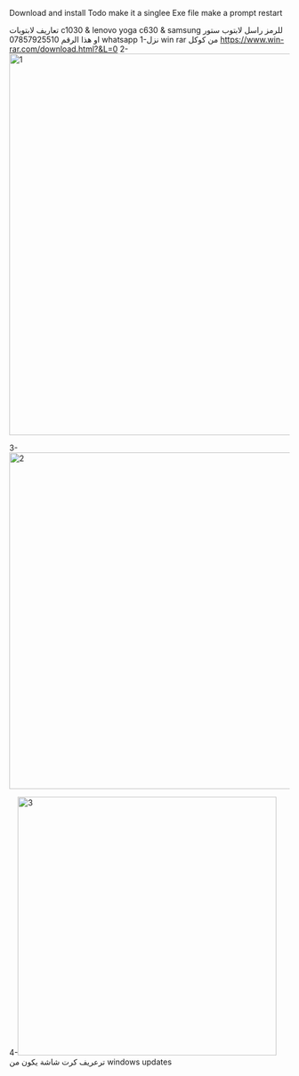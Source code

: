 Download and install
Todo make it a singlee Exe file
make a prompt restart 


تعاريف لابتوبات c1030 & lenovo yoga c630 & samsung للرمز راسل لابتوب ستور او هذا الرقم 07857925510 whatsapp 
1-نزل win rar من كوكل 
https://www.win-rar.com/download.html?&L=0
2-<img width="686" alt="1" src="https://github.com/user-attachments/assets/cee3c589-f1c7-4112-a3f2-a7e1de25db17" />


3-<img width="605" alt="2" src="https://github.com/user-attachments/assets/7238f635-5a92-406b-a2c9-dce74f838aaa" />

4-<img width="465" alt="3" src="https://github.com/user-attachments/assets/62d995c9-8842-49a0-b517-a3d315d52e65" />
ترعريف كرت شاشة يكون من windows updates
